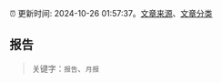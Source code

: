 :alarm_clock: 更新时间: 2024-10-26 01:57:37。[文章来源](/README.md)、[文章分类](/TAGS.md)

## 报告


> 关键字：`报告`、`月报`



